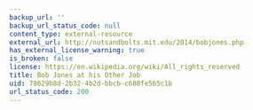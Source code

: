 ```yaml
---
backup_url: ''
backup_url_status_code: null
content_type: external-resource
external_url: http://nutsandbolts.mit.edu/2014/bobjones.php
has_external_license_warning: true
is_broken: false
license: https://en.wikipedia.org/wiki/All_rights_reserved
title: Bob Jones at his Other Job
uid: 78629b8d-2b32-4b2d-bbcb-c688fe565c1b
url_status_code: 200
---
```

